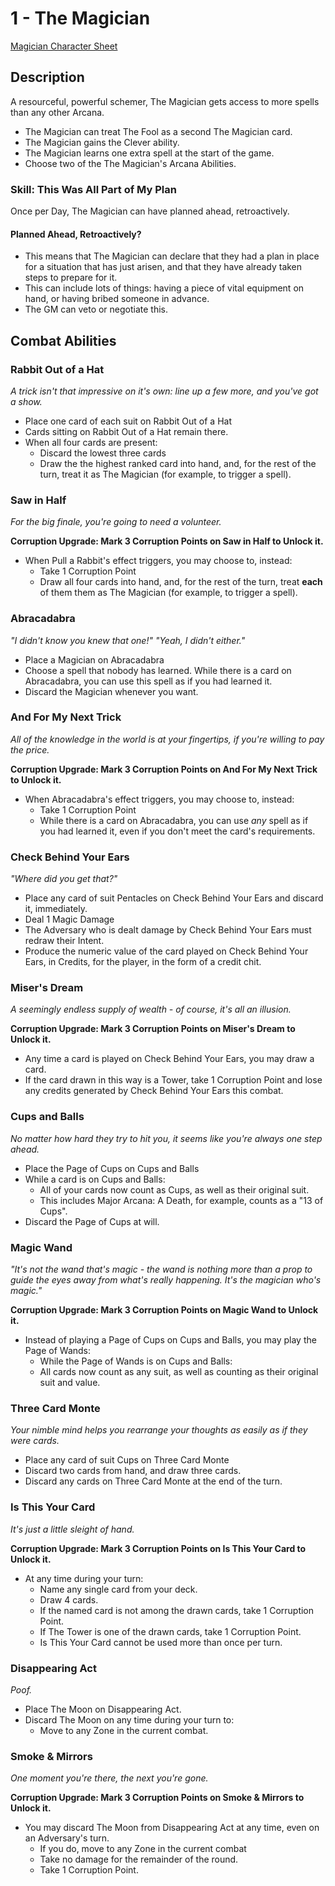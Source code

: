 # 1 - The Magician

[Magician Character Sheet](/generated/printables/magician.html)

## Description

A resourceful, powerful schemer, The Magician gets access to more spells than any other Arcana.

* The Magician can treat The Fool as a second The Magician card.
* The Magician gains the Clever ability.
* The Magician learns one extra spell at the start of the game.
* Choose two of the The Magician's Arcana Abilities.

### Skill: This Was All Part of My Plan
Once per Day, The Magician can have planned ahead, retroactively.

#### Planned Ahead, Retroactively?
* This means that The Magician can declare that they had a plan in place for a situation that has just arisen, and that they have already taken steps to prepare for it.
* This can include lots of things: having a piece of vital equipment on hand, or having bribed someone in advance.
* The GM can veto or negotiate this.

## Combat Abilities

### Rabbit Out of a Hat
_A trick isn't that impressive on it's own: line up a few more, and you've got a show._

* Place one card of each suit on Rabbit Out of a Hat
* Cards sitting on Rabbit Out of a Hat remain there.
* When all four cards are present:
   * Discard the lowest three cards
   * Draw the the highest ranked card into hand, and, for the rest of the turn, treat it as The Magician (for example, to trigger a spell).

### Saw in Half
_For the big finale, you're going to need a volunteer._

**Corruption Upgrade: Mark 3 Corruption Points on Saw in Half to Unlock it.**

* When Pull a Rabbit's effect triggers, you may choose to, instead:
   * Take 1 Corruption Point
   * Draw all four cards into hand, and, for the rest of the turn, treat **each** of them them as The Magician (for example, to trigger a spell).

### Abracadabra
_"I didn't know you knew that one!"  "Yeah, I didn't either."_

* Place a Magician on Abracadabra
* Choose a spell that nobody has learned. While there is a card on Abracadabra, you can use this spell as if you had learned it.
* Discard the Magician whenever you want.

### And For My Next Trick
_All of the knowledge in the world is at your fingertips, if you're willing to pay the price._

**Corruption Upgrade: Mark 3 Corruption Points on And For My Next Trick to Unlock it.**

* When Abracadabra's effect triggers, you may choose to, instead:
   * Take 1 Corruption Point
   * While there is a card on Abracadabra, you can use _any_ spell as if you had learned it,
      even if you don't meet the card's requirements.

### Check Behind Your Ears
_"Where did you get that?"_

* Place any card of suit Pentacles on Check Behind Your Ears and discard it, immediately.
* Deal 1 Magic Damage
* The Adversary who is dealt damage by Check Behind Your Ears must redraw their Intent.
* Produce the numeric value of the card played on Check Behind Your Ears, in Credits, for the player, in the form of a credit chit.

### Miser's Dream
_A seemingly endless supply of wealth - of course, it's all an illusion._

**Corruption Upgrade: Mark 3 Corruption Points on Miser's Dream to Unlock it.**

* Any time a card is played on Check Behind Your Ears, you may draw a card.
* If the card drawn in this way is a Tower, take 1 Corruption Point and
    lose any credits generated by Check Behind Your Ears this combat.

### Cups and Balls
_No matter how hard they try to hit you, it seems like you're always one step ahead._

* Place the Page of Cups on Cups and Balls
* While a card is on Cups and Balls:
   * All of your cards now count as Cups, as well as their original suit.
   * This includes Major Arcana: A Death, for example, counts as a "13 of Cups".
* Discard the Page of Cups at will.

### Magic Wand
_"It's not the wand that's magic - the wand is nothing more than a prop to guide the eyes away from what's really happening.
    It's the magician who's magic."_

**Corruption Upgrade: Mark 3 Corruption Points on Magic Wand to Unlock it.**

* Instead of playing a Page of Cups on Cups and Balls, you may play the Page of Wands:
   * While the Page of Wands is on Cups and Balls:
   * All cards now count as any suit, as well as counting as their original suit and value.

### Three Card Monte
_Your nimble mind helps you rearrange your thoughts as easily as if they were cards._

* Place any card of suit Cups on Three Card Monte
* Discard two cards from hand, and draw three cards.
* Discard any cards on Three Card Monte at the end of the turn.

### Is This Your Card
_It's just a little sleight of hand._

**Corruption Upgrade: Mark 3 Corruption Points on Is This Your Card to Unlock it.**

* At any time during your turn:
   * Name any single card from your deck.
   * Draw 4 cards.
   * If the named card is not among the drawn cards, take 1 Corruption Point.
   * If The Tower is one of the drawn cards, take 1 Corruption Point.
   * Is This Your Card cannot be used more than once per turn.

### Disappearing Act
_Poof._

* Place The Moon on Disappearing Act.
* Discard The Moon on any time during your turn to:
    * Move to any Zone in the current combat.

### Smoke & Mirrors
_One moment you're there, the next you're gone._

**Corruption Upgrade: Mark 3 Corruption Points on Smoke & Mirrors to Unlock it.**

* You may discard The Moon from Disappearing Act at any time, even on an Adversary's turn.
   * If you do, move to any Zone in the current combat
   * Take no damage for the remainder of the round.
   * Take 1 Corruption Point.

